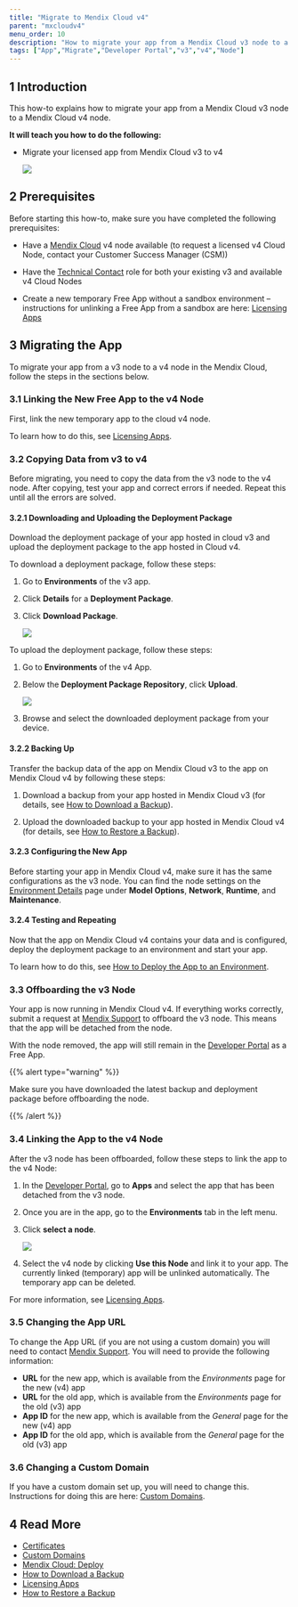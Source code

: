 ```yaml
---
title: "Migrate to Mendix Cloud v4"
parent: "mxcloudv4"
menu_order: 10
description: "How to migrate your app from a Mendix Cloud v3 node to a Mendix Cloud v4 node."
tags: ["App","Migrate","Developer Portal","v3","v4","Node"]
---
```


## 1 Introduction

This how-to explains how to migrate your app from a Mendix Cloud v3 node to a Mendix Cloud v4 node.

**It will teach you how to do the following:**

*   Migrate your licensed app from Mendix Cloud v3 to v4

    ![](attachments/migrating-to-v4/migratev4.png)

## 2 Prerequisites

Before starting this how-to, make sure you have completed the following prerequisites:

* Have a [Mendix Cloud](mendix-cloud-deploy) v4 node available (to request a licensed v4 Cloud Node, contact your Customer Success Manager (CSM))

* Have the [Technical Contact](/developerportal/company-app-roles/technical-contact) role for both your existing v3 and available v4 Cloud Nodes

* Create a new temporary Free App without a sandbox environment – instructions for unlinking a Free App from a sandbox are here: [Licensing Apps](licensing-apps#unlink)

## 3 Migrating the App

To migrate your app from a v3 node to a v4 node in the Mendix Cloud, follow the steps in the sections below.

### 3.1 Linking the New Free App to the v4 Node

First, link the new temporary app to the cloud v4 node.

To learn how to do this, see [Licensing Apps](licensing-apps#licensed-node).

### 3.2 Copying Data from v3 to v4

Before migrating, you need to copy the data from the v3 node to the v4 node. After copying, test your app and correct errors if needed. Repeat this until all the errors are solved.

#### 3.2.1 Downloading and Uploading the Deployment Package

Download the deployment package of your app hosted in cloud v3 and upload the deployment package to the app hosted in Cloud v4.

To download a deployment package, follow these steps:

1. Go to **Environments** of the v3 app.

2. Click **Details** for a **Deployment Package**.

3. Click **Download Package**.

    ![](attachments/migrating-to-v4/download-package.png)

To upload the deployment package, follow these steps:

1. Go to **Environments** of the v4 App.

2. Below the **Deployment Package Repository**, click **Upload**.

    ![](attachments/migrating-to-v4/upload-package.png)

3. Browse and select the downloaded deployment package from your device.

#### 3.2.2 Backing Up

Transfer the backup data of the app on Mendix Cloud v3 to the app on Mendix Cloud v4 by following these steps:

1. Download a backup from your app hosted in Mendix Cloud v3 (for details, see [How to Download a Backup](/developerportal/operate/download-backup)).

2. Upload the downloaded backup to your app hosted in Mendix Cloud v4 (for details, see [How to Restore a Backup](/developerportal/operate/restore-backup)).

#### 3.2.3 Configuring the New App

Before starting your app in Mendix Cloud v4, make sure it has the same configurations as the v3 node. You can find the node settings on the [Environment Details](environments-details) page under **Model Options**, **Network**, **Runtime**, and **Maintenance**.

#### 3.2.4 Testing and Repeating

Now that the app on Mendix Cloud v4 contains your data and is configured, deploy the deployment package to an environment and start your app.

To learn how to do this, see [How to Deploy the App to an Environment](mendix-cloud-deploy#4-deploy-the-app-to-an-environment).

### 3.3 Offboarding the v3 Node

Your app is now running in Mendix Cloud v4. If everything works correctly, submit a request at [Mendix Support](https://support.mendix.com) to offboard the v3 node. This means that the app will be detached from the node.

With the node removed, the app will still remain in the [Developer Portal](http://home.mendix.com) as a Free App.

{{% alert type="warning" %}}

Make sure you have downloaded the latest backup and deployment package before offboarding the node.

{{% /alert %}}

### 3.4 Linking the App to the v4 Node

After the v3 node has been offboarded, follow these steps to link the app to the v4 Node:

1.  In the [Developer Portal](http://home.mendix.com), go to **Apps** and select the app that has been detached from the v3 node.

2.  Once you are in the app, go to the **Environments** tab in the left menu.

3.  Click **select a node**.

    ![](attachments/migrating-to-v4/select-a-node.png)

4.  Select the v4 node by clicking **Use this Node** and link it to your app. The currently linked (temporary) app will be unlinked automatically. The temporary app can be deleted.

For more information, see [Licensing Apps](licensing-apps).

### 3.5 Changing the App URL

To change the App URL (if you are not using a custom domain) you will need to contact [Mendix Support](https://support.mendix.com). You will need to provide the following information:

* **URL** for the new app, which is available from the *Environments* page for the new (v4) app
* **URL** for the old app, which is available from the *Environments* page for the old (v3) app
* **App ID** for the new app, which is available from the *General* page for the new (v4) app
* **App ID** for the old app, which is available from the *General* page for the old (v3) app

### 3.6 Changing a Custom Domain

If you have a custom domain set up, you will need to change this. Instructions for doing this are here: [Custom Domains](custom-domains).

## 4 Read More

*   [Certificates](certificates)
*   [Custom Domains](custom-domains)
*   [Mendix Cloud: Deploy](mendix-cloud-deploy)
*   [How to Download a Backup](/developerportal/operate/download-backup)
*   [Licensing Apps](licensing-apps)
*   [How to Restore a Backup](/developerportal/operate/restore-backup)
